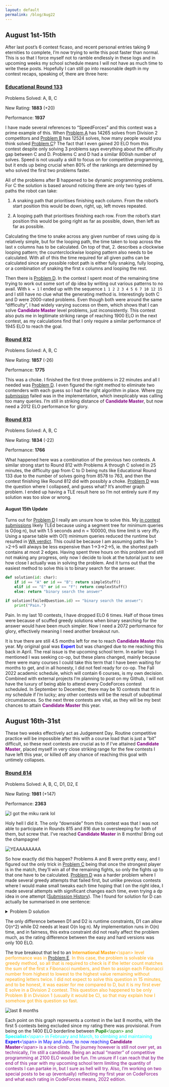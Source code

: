 ```yaml
---
layout: default
permalink: /blog/Aug22
---
```


## August 1st-15th

After last post’s 6 contest ficaso, and recent personal entries taking 9 eternities to complete, I’m now trying to write this post faster than normal. This is so that I force myself not to ramble endlessly in these logs and in upcoming weeks my school schedule means I will not have as much time to write these posts. Hopefully I can still go into reasonable depth in my contest recaps, speaking of, there are three here:

### [Educational Round 133](https://codeforces.com/contest/1716)

Problems Solved: A, B, C

New Rating: **1883** (+20)

Performance: **1937**

I have made several references to “SpeedForces” and this contest was a prime example of this. When [Problem A](https://codeforces.com/contest/1716/problem/A) has 14265 solves from Division 2 competitors and [Problem B](https://codeforces.com/contest/1716/problem/B) has 12524 solves, how many people would you think solved [Problem C](https://codeforces.com/contest/1716/problem/C)? The fact that I even gained 20 ELO from this contest despite only solving 3 problems says everything about the difficulty gap between C and D. Problems C and D had a similar 800ish number of solves. Speed is not usually a skill to focus on for competitive programming, but it ends up being crucial when 80% of the rankings are determined by who solved the first two problems faster.

All of the problems after B happened to be dynamic programming problems. For C the solution is based around noticing there are only two types of paths the robot can take:

1. A snaking path that prioritises finishing each column. From the robot’s start position this would be down, right, up, left moves repeated.

2. A looping path that prioritises finishing each row. From the robot’s start position this would be going right as far as possible, down, then left as far as possible.

Calculating the time to snake across any given number of rows using dp is relatively simple, but for the looping path, the time taken to loop across the last x columns has to be calculated. On top of that, 2. describes a clockwise looping pattern; the counterclockwise looping pattern also needs to be calculated. With all of this the time required for all given paths can be calculated since any possible robot path is either fully snaking, fully looping, or a combination of snaking the first x columns and looping the rest.

Then there is [Problem D](https://codeforces.com/contest/1716/problem/D). In the contest I spent most of the remaining time trying to work out some sort of dp idea by writing out various patterns to no avail. With `k = 1` I ended up with the sequence `1 1 2 2 3 4 5 6 7 10 12 15` and I still have no clue what the generating method is. Interestingly both C and D were 2000-rated problems. Even though both were around the same “difficulty”, I had widely varying success on them, which shows that I can solve <span style="color:purple">**Candidate Master**</span> level problems, just inconsistently. This contest also puts me in legitimate striking range of reaching 1900 ELO in the next contest, as my calculations find that I only require a similar performance of 1945 ELO to reach the goal.

### [Round 812](https://codeforces.com/contest/1713)

Problems Solved: A, B, C

New Rating: **1857** (-26)

Performance: **1775**

This was a choke. I finished the first three problems in 22 minutes and all I needed was [Problem D](https://codeforces.com/contest/1713/problem/D). I even figured the right method to eliminate two contenders with each guess so I had the right algorithm in place. Where [my submission](https://codeforces.com/contest/1713/submission/167303965) failed was in the implementation, which inexplicably was calling too many queries. I’m still in striking distance of <span style="color:purple">**Candidate Master**</span>, but now need a 2012 ELO performance for glory.

### [Round 813](https://codeforces.com/contest/1712)

Problems Solved: A, B, C

New Rating: **1834** (-22)

Performance: **1766**

What happened here was a combination of the previous two contests. A similar strong start to Round 812 with Problems A through C solved in 25 minutes, the difficulty gap from C to D being nuts like Educational Round 133 due to the number of solves going from 8578 to 763, and then the contest finishing like Round 812 did with possibly a choke. [Problem D](https://codeforces.com/contest/1712/submission/168175221) was the question where I collapsed, and guess what? It’s another graph problem. I ended up having a TLE result here so I’m not entirely sure if my solution was too slow or wrong.

#### August 15th Update 

Turns out for [Problem D](https://codeforces.com/contest/1712/submission/168175221) I really am unsure how to solve this. My [in contest submissions](https://codeforces.com/contest/1712/submission/168175221) likely TLEd because using a segment tree for minimum queries is O(log n), but with 1.5 seconds and n = 100000, this time limit is very iffy. Using a sparse table with O(1) minimum queries reduced the runtime but resulted in [WA verdict](https://codeforces.com/contest/1712/submission/168435686). This could be because I am assuming paths like 1->2->5 will always be less expensive than 1->3->2->5, ie. the shortest path contains at most 2 edges. Having spent three hours on this problem and still not making any progress, only now I decide to look at the tutorial just to see how close I actually was in solving the problem. And it turns out that the easiest method to solve this is to binary search for the answer. 

```python
def solution(id: char):
	if id == "A" or id == "B": return simpleStuff()
	elif id == "E" or id == "F": return complexStuff()
	else: return "binary search the answer"

if solution(failedQuestion.id) == "binary search the answer":
	print("Pain.")
```

Pain. In my last 10 contests, I have dropped ELO 6 times. Half of those times were because of scuffed greedy solutions when binary searching for the answer would have been much simpler. Now I need a 2072 performance for glory, effectively meaning I need another breakout run.

It is true there are still 4.5 months left for me to reach <span style="color:purple">**Candidate Master**</span> this year. My original goal was <span style="color:blue">**Expert**</span> but was changed due to me reaching this back in April. The real issue is the upcoming school term. In earlier logs I mentioned I was seeking co-op, but these plans changed, mainly because there were many courses I could take this term that I have been waiting for months to get, and in all honesty, I did not feel ready for co-op. The Fall 2022 academic schedule, which will contain 6 courses, is my own decision. Combined with external projects I’m planning to post on my Github, I will not have the luxury of being able to attend every CodeForces contest scheduled. In September to December, there may be 10 contests that fit in my schedule if I’m lucky; any other contests will be the result of suboptimal circumstances. So the next three contests are vital, as they will be my best chances to attain <span style="color:purple">**Candidate Master**</span> this year.


## August 16th-31st

These two weeks effectively act as Judgement Day. Routine competitive practice will be impossible after this with a course load that is just a “bit” difficult, so these next contests are crucial as to if I’ve attained <span style="color:purple">**Candidate Master**</span>, placed myself in very close striking range for the few contests I have left this year, or killed off any chance of reaching this goal with untimely collapses. 
### [Round 814](https://codeforces.com/contest/1719)

Problems Solved: A, B, C, D1, D2, E

New Rating: **1981** (+147)

Performance: **2363**

![I got the miku rank lol](docs/assets/images/39.png)


Holy hell I did it. The only “downside” from this contest was that I was not able to participate in Rounds 815 and 816 due to oversleeping for both of them, but screw that. I’ve reached <span style="color:purple">**Candidate Master**</span> in 8 months! Bring out the champagne!

![YEAAAAAAAA](docs/assets/images/champagne.gif)

So how exactly did this happen? Problems A and B were pretty easy, and I figured out the only trick in [Problem C](https://codeforces.com/contest/1719/problem/C) being that once the strongest player is in the match, they’ll win all of the remaining fights, so only the fights up to that one have to be calculated. [Problem D](https://codeforces.com/contest/1719/problem/D1) was a harder problem where I made several greedy attempts that failed first, but unlike previous contests where I would make small tweaks each time hoping that I on the right idea, I made several attempts with significant changes each time, even trying a dp idea in one attempt ([Submission History](https://codeforces.com/contest/1719/status)). The I found for solution for D can actually be summarised in one sentence:

<details> 
<summary>Problem D solution </summary> 
`Minimum time = Array length - maximum number of subarrays that can be created out of array where xor of all the elements is 0` 
</details>

The only difference between D1 and D2 is runtime constraints, D1 can allow O(n^2) while D2 needs at least O(n log n). My implementation runs in O(n) time, and in fairness, this extra constraint did not really affect the problem much, as the rating difference between the easy and hard versions was only 100 ELO.

The true breakout that led to an <span style="color:orange">**International Master**<\span> level performance was in [Problem E](https://codeforces.com/contest/1719/problem/E). In this case, the problem is solvable via greedy method, so all that is required to check is if the letter count matches the sum of the first x Fibonacci numbers, and then to assign each Fibonacci number from highest to lowest to the highest value remaining without repeating letters twice. I did not expect to solve this question in 15 minutes, and to be honest, it was easier for me compared to D, but it is my first ever E solve in a Division 2 contest. This question also happened to be only Problem B in Division 1 (usually it would be C), so that may explain how I somehow got this question so fast.

![last 8 months](docs/assets/images/JanAug.png)

Each point on this graph represents a contest in the last 8 months, with the first 5 contests being excluded since my rating there was provisional. From being on the 1400 ELO borderline between <span style="color:green">**Pupil**<\span> and <span style="color:cyan">**Specialist**<\span> in February and March, to climbing and maintaining <span style="color:blue">**Expert**<\span> in May and June, to now reaching <span style="color:purple">**Candidate Master**<\span> is a nice climb. The journey however is still not over yet, as technically, I’m still a candidate. Being an actual “master” of competitive programming at 2100 ELO would be fun. I’m unsure if I can reach that by the end of this year with my upcoming school term limiting the quantity of contests I can partake in, but I sure as hell will try. Also, I’m working on two special posts to be up (eventually) reflecting my first year on CodeForces and what each rating in CodeForces means, 2022 edition.


